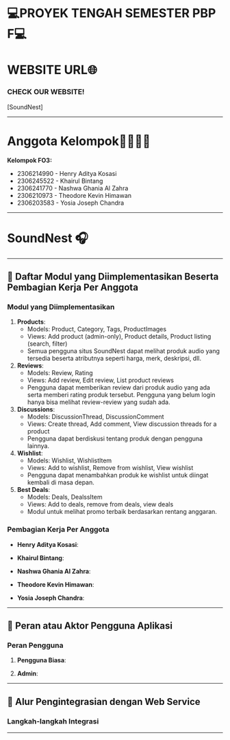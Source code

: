 # 💻PROYEK TENGAH SEMESTER PBP F💻

# WEBSITE URL🌐
### CHECK OUR WEBSITE!
[SoundNest]

---

# Anggota Kelompok👨‍💻👩‍💻
<b>Kelompok FO3:</b>
<ul>
    <li>2306214990	- Henry Aditya Kosasi</li>
    <li>2306245522	- Khairul Bintang</li>
    <li>2306241770	- Nashwa Ghania Al Zahra</li>
    <li>2306210973	- Theodore Kevin Himawan</li>
    <li>2306203583	- Yosia Joseph Chandra</li>
</ul>

---

# SoundNest 🎧
<div align="justify">

</div>

---

## 📂 Daftar Modul yang Diimplementasikan Beserta Pembagian Kerja Per Anggota
### Modul yang Diimplementasikan
1. **Products**:
   - Models: Product, Category, Tags, ProductImages
   - Views: Add product (admin-only), Product details, Product listing (search, filter)
   - Semua pengguna situs SoundNest dapat melihat produk audio yang tersedia beserta atributnya seperti harga, merk, deskripsi, dll.
2. **Reviews**:
   - Models: Review, Rating
   - Views: Add review, Edit review, List product reviews
   - Pengguna dapat memberikan review dari produk audio yang ada serta memberi rating produk tersebut. Pengguna yang belum login hanya bisa melihat review-review yang sudah ada.
3. **Discussions**:
   - Models: DiscussionThread, DiscussionComment
   - Views: Create thread, Add comment, View discussion threads for a product
   - Pengguna dapat berdiskusi tentang produk dengan pengguna lainnya.
4. **Wishlist**:
   - Models: Wishlist, WishlistItem
   - Views: Add to wishlist, Remove from wishlist, View wishlist
   - Pengguna dapat menambahkan produk ke wishlist untuk diingat kembali di masa depan.
5. **Best Deals**:
   - Models: Deals, DealssItem
   - Views: Add to deals, remove from deals, view deals
   - Modul untuk melihat promo terbaik berdasarkan rentang anggaran.

### Pembagian Kerja Per Anggota
- **Henry Aditya Kosasi**:

- **Khairul Bintang**:

- **Nashwa Ghania Al Zahra**:

- **Theodore Kevin Himawan**:

- **Yosia Joseph Chandra**:

---

## 👥 Peran atau Aktor Pengguna Aplikasi
### Peran Pengguna
1. **Pengguna Biasa**:
  
2. **Admin**:


---

## 🔗 Alur Pengintegrasian dengan Web Service
### Langkah-langkah Integrasi

---
